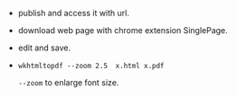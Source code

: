 -   publish and access it with url.

-   download web page with chrome extension SinglePage.

-   edit and save.

-   `wkhtmltopdf --zoom 2.5  x.html x.pdf`

    `--zoom` to enlarge font size.
